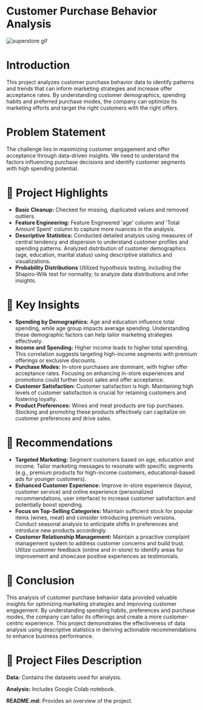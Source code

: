# Customer Purchase Behavior Analysis
![superstore gif](https://github.com/ShubhPathania/Customer-Purchase-Behavior-Analysis/assets/149718190/37c044f0-74bb-4267-86c6-2640b60e9105)

# Introduction
This project analyzes customer purchase behavior data to identify patterns and trends that can inform marketing strategies and increase offer acceptance rates. By understanding customer demographics, spending habits and preferred purchase modes, the company can optimize its marketing efforts and target the right customers with the right offers.
 
 # Problem Statement
The challenge lies in maximizing customer engagement and offer acceptance through data-driven insights. We need to understand the factors influencing purchase decisions and identify customer segments with high spending potential.

# 📝 Project Highlights
- **Basic Cleanup:** Checked for missing, duplicated values and removed outliers.
-  **Feature Engineering:** Feature Engineered 'age' column and 'Total Amount Spent' column to capture more nuances in the analysis.
-  **Descriptive Statistics:** Conducted detailed analysis using measures of central tendency and dispersion to understand customer profiles and spending patterns. Analyzed distribution of customer demographics (age, education, marital status) using descriptive statistics and visualizations.
- **Probability Distributions** Utilized hypothesis testing, including the Shapiro-Wilk test for normality, to analyze data distributions and infer insights.

# 🔑 Key Insights
- **Spending by Demographics:** Age and education influence total spending, while age group impacts average spending. Understanding these demographic factors can help tailor marketing strategies effectively.
- **Income and Spending:** Higher income leads to higher total spending. This correlation suggests targeting high-income segments with premium offerings or exclusive discounts.
- **Purchase Modes:** In-store purchases are dominant, with higher offer acceptance rates. Focusing on enhancing in-store experiences and promotions could further boost sales and offer acceptance.
- **Customer Satisfaction:** Customer satisfaction is high. Maintaining high levels of customer satisfaction is crucial for retaining customers and fostering loyalty.
- **Product Preferences:** Wines and meat products are top purchases. Stocking and promoting these products effectively can capitalize on customer preferences and drive sales.

# 📰 Recommendations
- **Targeted Marketing:** Segment customers based on age, education and income. Tailor marketing messages to resonate with specific segments (e.g., premium products for high-income customers, educational-based ads for younger customers).
- **Enhanced Customer Experience:** Improve in-store experience (layout, customer service) and online experience (personalized recommendations, user interface) to increase customer satisfaction and potentially boost spending.
- **Focus on Top-Selling Categories:** Maintain sufficient stock for popular items (wines, meat) and consider introducing premium versions. Conduct seasonal analysis to anticipate shifts in preferences and introduce new products accordingly.
- **Customer Relationship Management:** Maintain a proactive complaint management system to address customer concerns and build trust. Utilize customer feedback (online and in-store) to identify areas for improvement and showcase positive experiences as testimonials.

# 📜 Conclusion
This analysis of customer purchase behavior data provided valuable insights for optimizing marketing strategies and improving customer engagement. By understanding spending habits, preferences and purchase modes, the company can tailor its offerings and create a more customer-centric experience. This project demonstrates the effectiveness of data analysis using descriptive statistics in deriving actionable recommendations to enhance business performance.

# 💾 Project Files Description

**Data:** Contains the datasets used for analysis.

**Analysis:** Includes Google Colab notebook.

**README.md:** Provides an overview of the project.



